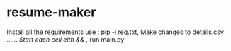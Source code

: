 # resume-maker
Install all the requirements use :                     pip -i req.txt, 
Make changes to details.csv ...... *Start each cell eith &&* , 
run main.py 
